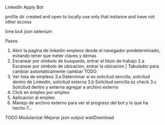 LinkedIn Apply Bot

profile dir created and open to locally use only that instance and have not other access

time
bs4
json
selenium

Pasos
1. Abrir la pagina de linkedin empleos desde el navegador predeterminado, evitando tener que meter claves y demas
2. Escanear por simbolo de busqueda, entrar el titulo de trabajo 
2.a Escanear por simbolo de ubicacion, entrar la ubicacion | Tabulador para cambiar automaticamente cambiar
TODO
3. Ver lista de empleos
3.a Determinar si es solicitud sencilla, solicitud dentro de Linkedin, solicitud externa
3.b Solicitud sencilla ez check
3.c Solicitud dentro y externa agregar a archivo externo 
4. Click en empleo por empleo
5. Aplicacion al empleo
6. Manejo de archivo externo para ver el progreso del bot y lo que ha hecho
7...


TODO
Modularizar
Mejorar json output
waitDownload